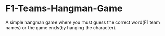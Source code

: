 # F1-Teams-Hangman-Game
A simple hangman game where you must guess the correct word(F1 team names) or the game ends(by hanging the character).
